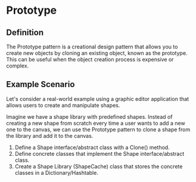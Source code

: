 # Prototype

## Definition

The Prototype pattern is a creational design pattern that allows you to create new objects by cloning an existing object, known as the prototype. This can be useful when the object creation process is expensive or complex.

## Example Scenario

Let's consider a real-world example using a graphic editor application that allows users to create and manipulate shapes.

Imagine we have a shape library with predefined shapes. Instead of creating a new shape from scratch every time a user wants to add a new one to the canvas, we can use the Prototype pattern to clone a shape from the library and add it to the canvas.

1. Define a Shape interface/abstract class with a Clone() method.
2. Define concrete classes that implement the Shape interface/abstract class.
3. Create a Shape Library (ShapeCache) class that stores the concrete classes in a Dictionary/Hashtable.